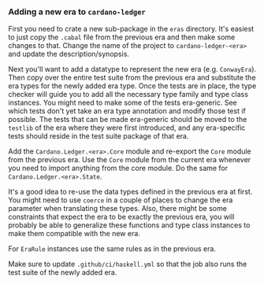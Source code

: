 ### Adding a new era to `cardano-ledger`

First you need to crate a new sub-package in the `eras` directory.
It's easiest to just copy the `.cabal` file from the previous era and then make
some changes to that. Change the name of the project to `cardano-ledger-<era>`
and update the description/synopsis.

Next you'll want to add a datatype to represent the new era (e.g. `ConwayEra`). 
Then copy over the entire test suite from the previous era and substitute the 
era types for the newly added era type. Once the tests are in place, the type 
checker will guide you to add all the necessary type family and type class 
instances. You might need to make some of the tests era-generic. See which tests
don't yet take an era type annotation and modify those test if possible. The tests
that can be made era-generic should be moved to the `testlib` of the era where 
they were first introduced, and any era-specific tests should reside in the test
suite package of that era.

Add the `Cardano.Ledger.<era>.Core` module and re-export the `Core` module from 
the previous era. Use the `Core` module from the current era whenever you need 
to import anything from the core module. Do the same for 
`Cardano.Ledger.<era>.State`.

It's a good idea to re-use the data types defined in the previous era at first. 
You might need to use `coerce` in a couple of places to change the era parameter 
when translating these types. Also, there might be some constraints that expect 
the era to be exactly the previous era, you will probably be able to generalize
these functions and type class instances to make them compatible with the new era.

For `EraRule` instances use the same rules as in the previous era.

Make sure to update `.github/ci/haskell.yml` so that the job also runs the test 
suite of the newly added era.
